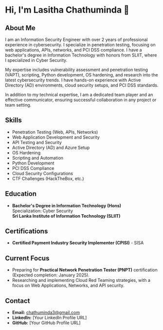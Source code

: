 # Hi, I'm Lasitha Chathuminda 👋

## About Me

I am an Information Security Engineer with over 2 years of professional experience in cybersecurity. I specialize in penetration testing, focusing on web applications, APIs, networks, and PCI DSS compliance. I have a bachelor's degree in Information Technology with honors from SLIIT, where I specialized in Cyber Security.

My expertise includes vulnerability assessment and penetration testing (VAPT), scripting, Python development, OS hardening, and research into the latest cybersecurity trends. I have hands-on experience with Active Directory (AD) environments, cloud security setups, and PCI DSS standards.

In addition to my technical expertise, I am a dedicated team player and an effective communicator, ensuring successful collaboration in any project or team setting.

## Skills

- Penetration Testing (Web, APIs, Networks)
- Web Application Development and Security
- API Testing and Security
- Active Directory (AD) and Azure Setup
- OS Hardening
- Scripting and Automation
- Python Development
- PCI DSS Compliance
- Cloud Security Configurations
- CTF Challenges (HackTheBox, etc.)

## Education

- **Bachelor's Degree in Information Technology (Hons)**  
  Specialization: Cyber Security  
  **Sri Lanka Institute of Information Technology (SLIIT)**

## Certifications

- **Certified Payment Industry Security Implementer (CPISI)** - SISA

## Current Focus

- Preparing for **Practical Network Penetration Tester (PNPT)** certification (Expected completion: January 2025).
- Researching and implementing Cloud Red Teaming strategies, with a focus on Web Applications, Networks, and API security.

## Contact

- **Email:** chathuminda3@gmail.com  
- **LinkedIn:** [Your LinkedIn Profile URL]  
- **GitHub:** [Your GitHub Profile URL]

